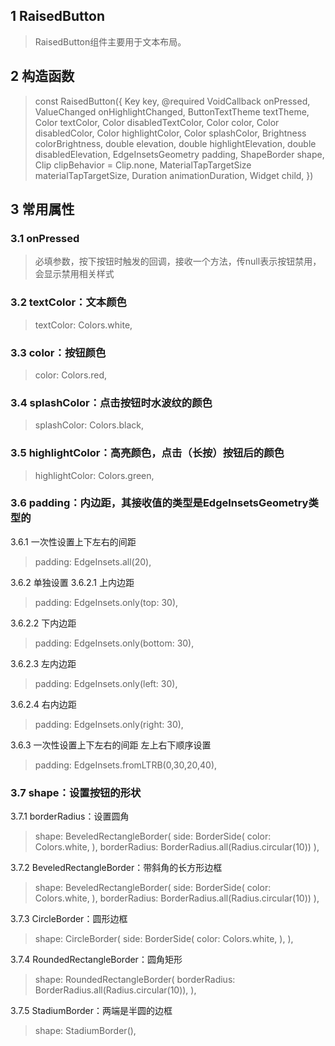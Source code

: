 ## **1 RaisedButton**
> RaisedButton组件主要用于文本布局。 

## **2 构造函数** 
> const RaisedButton({
>     Key key,
>     @required VoidCallback onPressed,
>     ValueChanged<bool> onHighlightChanged,
>     ButtonTextTheme textTheme,
>     Color textColor,
>     Color disabledTextColor,
>     Color color,
>     Color disabledColor,
>     Color highlightColor,
>     Color splashColor,
>     Brightness colorBrightness,
>     double elevation,
>     double highlightElevation,
>     double disabledElevation,
>     EdgeInsetsGeometry padding,
>     ShapeBorder shape,
>     Clip clipBehavior = Clip.none,
>     MaterialTapTargetSize materialTapTargetSize,
>     Duration animationDuration,
>     Widget child,
> })

## **3 常用属性** 
### **3.1 onPressed**
> 必填参数，按下按钮时触发的回调，接收一个方法，传null表示按钮禁用，会显示禁用相关样式

### **3.2 textColor：文本颜色**
> textColor: Colors.white,

### **3.3 color：按钮颜色**
> color: Colors.red,

### **3.4 splashColor：点击按钮时水波纹的颜色**
> splashColor: Colors.black,

### **3.5 highlightColor：高亮颜色，点击（长按）按钮后的颜色**
> highlightColor: Colors.green,

### **3.6 padding：内边距，其接收值的类型是EdgeInsetsGeometry类型的**

3.6.1 一次性设置上下左右的间距
> padding: EdgeInsets.all(20),

3.6.2 单独设置
3.6.2.1 上内边距  
> padding: EdgeInsets.only(top: 30),    

3.6.2.2 下内边距  
> padding: EdgeInsets.only(bottom: 30), 

3.6.2.3 左内边距  
> padding: EdgeInsets.only(left: 30),  

3.6.2.4 右内边距  
> padding: EdgeInsets.only(right: 30), 

3.6.3 一次性设置上下左右的间距 左上右下顺序设置
> padding: EdgeInsets.fromLTRB(0,30,20,40),

### **3.7 shape：设置按钮的形状**

3.7.1 borderRadius：设置圆角
> shape: BeveledRectangleBorder(
>     side: BorderSide(
>         color: Colors.white,
>     ),
>     borderRadius: BorderRadius.all(Radius.circular(10))
> ),

3.7.2 BeveledRectangleBorder：带斜角的长方形边框
> shape: BeveledRectangleBorder(
>     side: BorderSide(
>         color: Colors.white,
>     ),
>     borderRadius: BorderRadius.all(Radius.circular(10))
> ),

3.7.3 CircleBorder：圆形边框
> shape: CircleBorder(
>     side: BorderSide(
>         color: Colors.white,
>     ),
> ),

3.7.4 RoundedRectangleBorder：圆角矩形
> shape: RoundedRectangleBorder(
>     borderRadius: BorderRadius.all(Radius.circular(10)),
> ),

3.7.5 StadiumBorder：两端是半圆的边框
> shape: StadiumBorder(),

